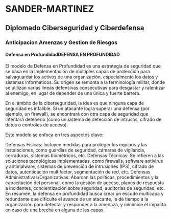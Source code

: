 # SANDER-MARTINEZ
## Diplomado Ciberseguridad y Ciberdefensa
### Anticipacion Amenzas y Gestion de Riesgos
#### Defensa en ProfundidadDEFENSA EN PROFUNDIDAD

El modelo de Defensa en Profundidad es una estrategia de seguridad que se basa en la implementación de múltiples capas de protección para salvaguardar los activos de una organización, especialmente los datos y sistemas informáticos. Su origen se remonta a la terminología militar, donde se utilizan varias líneas defensivas consecutivas para desgastar y ralentizar al enemigo, en lugar de depender de una única y fuerte barrera.

En el ámbito de la ciberseguridad, la idea es que ninguna capa de seguridad es infalible. Si un atacante logra superar una defensa (por ejemplo, un firewall), se encontrará con otra capa de seguridad que intentará detenerlo (como un sistema de detección de intrusos, cifrado de datos o controles de acceso).

Este modelo se enfoca en tres aspectos clave:

Defensas Físicas: Incluyen medidas para proteger los equipos y las instalaciones, como guardias de seguridad, cámaras de vigilancia, cerraduras, sistemas biométricos, etc.
Defensas Técnicas: Se refieren a las soluciones tecnológicas implementadas, como firewalls, software antivirus y antimalware, sistemas de prevención de intrusiones (IPS), cifrado de datos, autenticación multifactor, segmentación de red, etc.
Defensas Administrativas/Organizativas: Abarcan las políticas, procedimientos y la capacitación del personal, como la gestión de acceso, planes de respuesta a incidentes, concientización sobre seguridad, auditorías de seguridad, etc.
En resumen, la defensa en profundidad busca crear un escudo multicapa y redundante que dificulte el avance de un atacante, le dé tiempo a la organización para detectar y responder a la amenaza, y minimice el impacto en caso de una brecha en alguna de las capas.

